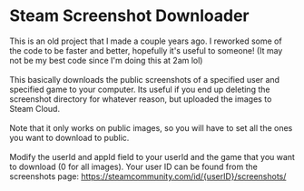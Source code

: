 # Steam Screenshot Downloader
This is an old project that I made a couple years ago. I reworked some of the code to be faster and better, hopefully it's useful to someone! (It may not be my best code since I'm doing this at 2am lol)
<br><br>
This basically downloads the public screenshots of a specified user and specified game to your computer. Its useful if you end up deleting the screenshot directory for whatever reason, but uploaded the images to Steam Cloud.
<br><br>
Note that it only works on public images, so you will have to set all the ones you want to download to public.
<br><br> Modify the userId and appId field to your userId and the game that you want to download (0 for all images). Your user ID can be found from the screenshots page: https://steamcommunity.com/id/{userID}/screenshots/
